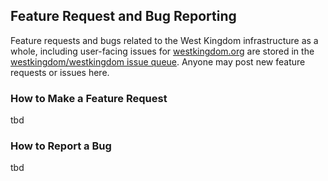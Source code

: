 ## Feature Request and Bug Reporting
Feature requests and bugs related to the West Kingdom infrastructure as a 
whole, including user-facing issues for [westkingdom.org](http://westkingdom.org)
are stored in the [westkingdom/westkingdom issue queue](https://github.com/westkingdom/westkingdom/issues).  Anyone may post new feature requests or 
issues here.

### How to Make a Feature Request
tbd

### How to Report a Bug
tbd
